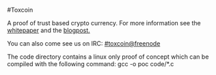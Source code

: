 #Toxcoin 

A proof of trust based crypto currency. For more information see the [whitepaper](https://coin.tox.im/whitepaper.pdf) and the [blogpost.](https://blog.tox.im/2015/04/01/introducing-toxcoin/)

You can also come see us on IRC: [#toxcoin@freenode](https://webchat.freenode.net/?channels=toxcoin)

The code directory contains a linux only proof of concept which can be compiled with the following command: gcc -o poc code/*.c
